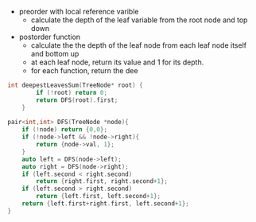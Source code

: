 - preorder with local reference varible 
    - calculate the depth of the leaf variable from the root node and top down
- postorder function 
    - calculate the the depth of the leaf node from each leaf node itself and bottom up
    - at each leaf node, return its value and 1 for its depth.
    - for each function, return the dee
    
  
```cpp
int deepestLeavesSum(TreeNode* root) {
        if (!root) return 0;
        return DFS(root).first;
    }
    
pair<int,int> DFS(TreeNode *node){
    if (!node) return {0,0};
    if (!node->left && !node->right){
        return {node->val, 1};
    }
    auto left = DFS(node->left);
    auto right = DFS(node->right);
    if (left.second < right.second)
        return {right.first, right.second+1};
    if (left.second > right.second)
        return {left.first, left.second+1};
    return {left.first+right.first, left.second+1};
}
```
